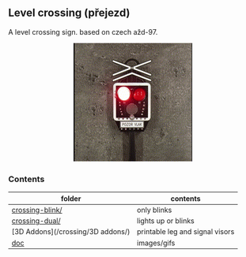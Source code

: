 ## Level crossing (přejezd)

A level crossing sign. based on czech ažd-97. 

<p align="center">
  <img src="./doc/crossing-video.gif">
</p>


### Contents

| folder | contents |
| ------ | -------- |
| [crossing-blink/](/crossing/crossing-blink/) | only blinks
| [crossing-dual/](/crossing/crossing-dual/) | lights up or blinks
| [3D Addons](/crossing/3D addons/) | printable leg and signal visors
| [doc](/crossing/doc/) | images/gifs
